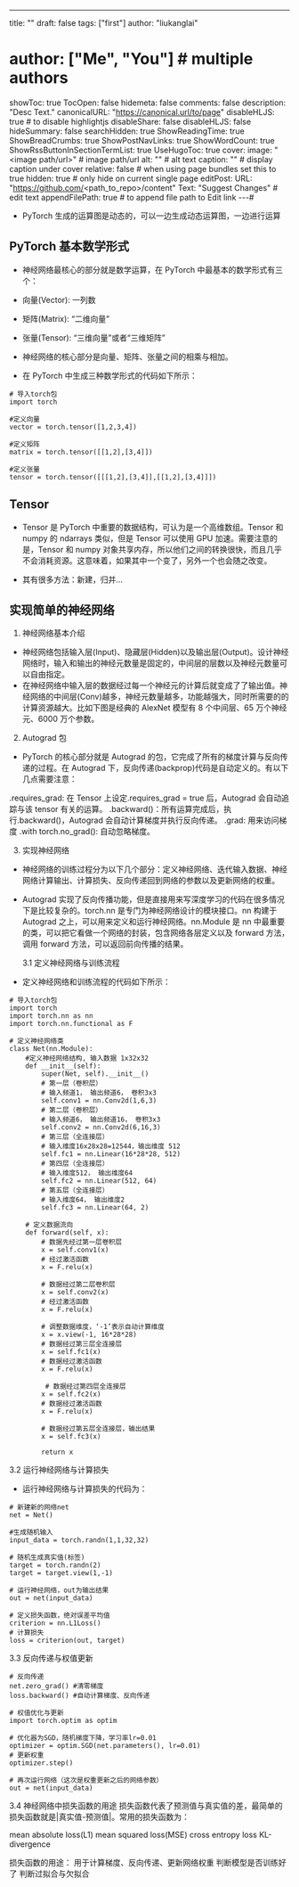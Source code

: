 ---
title: ""
draft: false
tags: ["first"]
author: "liukanglai"
# author: ["Me", "You"] # multiple authors
showToc: true
TocOpen: false
hidemeta: false
comments: false
description: "Desc Text."
canonicalURL: "https://canonical.url/to/page"
disableHLJS: true # to disable highlightjs
disableShare: false
disableHLJS: false
hideSummary: false
searchHidden: true
ShowReadingTime: true
ShowBreadCrumbs: true
ShowPostNavLinks: true
ShowWordCount: true
ShowRssButtonInSectionTermList: true
UseHugoToc: true
cover:
    image: "<image path/url>" # image path/url
    alt: "<alt text>" # alt text
    caption: "<text>" # display caption under cover
    relative: false # when using page bundles set this to true
    hidden: true # only hide on current single page
editPost:
    URL: "https://github.com/<path_to_repo>/content"
    Text: "Suggest Changes" # edit text
    appendFilePath: true # to append file path to Edit link
---#

- PyTorch 生成的运算图是动态的，可以一边生成动态运算图，一边进行运算

## PyTorch 基本数学形式

- 神经网络最核心的部分就是数学运算，在 PyTorch 中最基本的数学形式有三个：

- 向量(Vector): 一列数
- 矩阵(Matrix): “二维向量”
- 张量(Tensor): “三维向量”或者“三维矩阵”

- 神经网络的核心部分是向量、矩阵、张量之间的相乘与相加。

- 在 PyTorch 中生成三种数学形式的代码如下所示：

```
# 导入torch包
import torch

#定义向量
vector = torch.tensor([1,2,3,4])

#定义矩阵
matrix = torch.tensor([[1,2],[3,4]])

#定义张量
tensor = torch.tensor([[[1,2],[3,4]],[[1,2],[3,4]]])
```

## Tensor

- Tensor 是 PyTorch 中重要的数据结构，可认为是一个高维数组。Tensor 和 numpy 的 ndarrays 类似，但是 Tensor 可以使用 GPU 加速。需要注意的是，Tensor 和 numpy 对象共享内存，所以他们之间的转换很快，而且几乎不会消耗资源。这意味着，如果其中一个变了，另外一个也会随之改变。

- 其有很多方法：新建，归并...

## 实现简单的神经网络

1. 神经网络基本介绍

- 神经网络包括输入层(Input)、隐藏层(Hidden)以及输出层(Output)。设计神经网络时，输入和输出的神经元数量是固定的，中间层的层数以及神经元数量可以自由指定。
- 在神经网络中输入层的数据经过每一个神经元的计算后就变成了了输出值。神经网络的中间层(Conv)越多，神经元数量越多，功能越强大，同时所需要的的计算资源越大。比如下图是经典的 AlexNet 模型有 8 个中间层、65 万个神经元、6000 万个参数。

2. Autograd 包

- PyTorch 的核心部分就是 Autograd 的包，它完成了所有的梯度计算与反向传递的过程。在 Autograd 下，反向传递(backprop)代码是自动定义的。有以下几点需要注意：

.requires_grad: 在 Tensor 上设定.requires_grad = true 后，Autograd 会自动追踪与该 tensor 有关的运算。
.backward()：所有运算完成后，执行.backward()，Autograd 会自动计算梯度并执行反向传递。
.grad: 用来访问梯度
.with torch.no_grad(): 自动忽略梯度。

3. 实现神经网络

- 神经网络的训练过程分为以下几个部分：定义神经网络、迭代输入数据、神经网络计算输出、计算损失、反向传递回到网络的参数以及更新网络的权重。
- Autograd 实现了反向传播功能，但是直接用来写深度学习的代码在很多情况下是比较复杂的。torch.nn 是专门为神经网络设计的模块接口。nn 构建于 Autograd 之上，可以用来定义和运行神经网络。nn.Module 是 nn 中最重要的类，可以把它看做一个网络的封装，包含网络各层定义以及 forward 方法，调用 forward 方法，可以返回前向传播的结果。

  3.1 定义神经网络与训练流程

- 定义神经网络和训练流程的代码如下所示：

```
# 导入torch包
import torch
import torch.nn as nn
import torch.nn.functional as F

# 定义神经网络类
class Net(nn.Module):
	#定义神经网络结构, 输入数据 1x32x32
    def __init__(self):
        super(Net, self).__init__()
        # 第一层（卷积层）
        # 输入频道1， 输出频道6， 卷积3x3
        self.conv1 = nn.Conv2d(1,6,3)
        # 第二层（卷积层）
        # 输入频道6， 输出频道16， 卷积3x3
        self.conv2 = nn.Conv2d(6,16,3)
        # 第三层（全连接层）
        # 输入维度16x28x28=12544，输出维度 512
        self.fc1 = nn.Linear(16*28*28, 512)
        # 第四层（全连接层）
        # 输入维度512， 输出维度64
        self.fc2 = nn.Linear(512, 64)
        # 第五层（全连接层）
        # 输入维度64， 输出维度2
        self.fc3 = nn.Linear(64, 2)

    # 定义数据流向
    def forward(self, x):
    	# 数据先经过第一层卷积层
        x = self.conv1(x)
        # 经过激活函数
        x = F.relu(x)

        # 数据经过第二层卷积层
        x = self.conv2(x)
        # 经过激活函数
        x = F.relu(x)

        # 调整数据维度，‘-1’表示自动计算维度
        x = x.view(-1, 16*28*28)
        # 数据经过第三层全连接层
        x = self.fc1(x)
        # 数据经过激活函数
        x = F.relu(x)

         # 数据经过第四层全连接层
        x = self.fc2(x)
        # 数据经过激活函数
        x = F.relu(x)

        # 数据经过第五层全连接层，输出结果
        x = self.fc3(x)

        return x
```

3.2 运行神经网络与计算损失

- 运行神经网络与计算损失的代码为：

```
# 新建新的网络net
net = Net()

#生成随机输入
input_data = torch.randn(1,1,32,32)

# 随机生成真实值(标签)
target = torch.randn(2)
target = target.view(1,-1)

# 运行神经网络，out为输出结果
out = net(input_data)

# 定义损失函数，绝对误差平均值
criterion = nn.L1Loss()
# 计算损失
loss = criterion(out, target)
```

3.3 反向传递与权值更新

```
# 反向传递
net.zero_grad() #清零梯度
loss.backward() #自动计算梯度、反向传递

# 权值优化与更新
import torch.optim as optim

# 优化器为SGD，随机梯度下降，学习率lr=0.01
optimizer = optim.SGD(net.parameters(), lr=0.01)
# 更新权重
optimizer.step()

# 再次运行网络（这次是权重更新之后的网络参数）
out = net(input_data)
```

3.4 神经网络中损失函数的用途
损失函数代表了预测值与真实值的差，最简单的损失函数就是|真实值-预测值|。常用的损失函数为：

mean absolute loss(L1)
mean squared loss(MSE)
cross entropy loss
KL-divergence

损失函数的用途：
用于计算梯度、反向传递、更新网络权重
判断模型是否训练好了
判断过拟合与欠拟合
